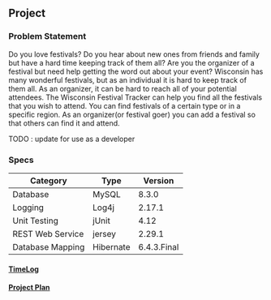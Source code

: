 ## Project

### Problem Statement
Do you love festivals? Do you hear about new ones from friends and family but have a hard time keeping track of them all?
Are you the organizer of a festival but need help getting the word out about your event? 
Wisconsin has many wonderful festivals, but as an individual it is hard to keep track of them all. As an organizer, it 
can be hard to reach all of your potential attendees. 
The Wisconsin Festival Tracker can help you find all the festivals that you wish to attend. You can find festivals 
of a certain type or in a specific region. As an organizer(or festival goer) you can add a festival so that others 
can find it and attend.

TODO : update for use as a developer


### Specs
| Category         | Type      | Version     |
|------------------|-----------|-------------|
| Database         | MySQL     | 8.3.0       |
| Logging          | Log4j     | 2.17.1      |
| Unit Testing     | jUnit     | 4.12        |
| REST Web Service | jersey    | 2.29.1      |
| Database Mapping | Hibernate | 6.4.3.Final |


#### [TimeLog](https://github.com/jbjohnson2/EntJavaTeamProject/blob/main/Time%20Log.md)

#### [Project Plan](https://github.com/jbjohnson2/EntJavaTeamProject/blob/main/Project%20Plan.md)